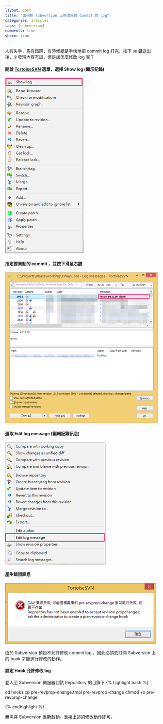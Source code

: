 ```yaml
---
layout: post
title: "如何在 Subversion 上修改已經 Commit 的 Log"
categories: articles 
tags: [subversion]
comments: true
share: true
---
```


人有失手，馬有錯蹄，有時候總是手快地把 commit log 打完，按下 ```OK``` 鍵送出後，才發現內容有誤，但是該怎麼修改 log 呢？

<!-- more -->

#### 開啟 [TortoiseSVN](http://tortoisesvn.net/) 選單，選擇 Show log (顯示記錄)

![Open TortoiseSVN](/images/2014-10-14/screenshot_12.png)

#### 指定要異動的 commit ，並按下滑鼠右鍵
![Select a commit](/images/2014-10-14/screenshot_13.png)

#### 選取 Edit log message (編輯記錄訊息)
![Edit log message](/images/2014-10-14/screenshot_14.png)

#### 產生錯誤訊息
![Edit log fail](/images/2014-10-14/screenshot_15.png)

由於 Subversion 預設不允許修改 commit log ，因此必須去打開 Subversion 上的 hook 才能進行修改的動作。

#### 設定 Hook 允許修改 log

登入至 Subversion 伺服器到該 Repository 的目錄下
{% highlight bash %}

  cd hooks
  cp pre-revprop-change.tmpl pre-revprop-change
  chmod +x pre-revprop-change

{% endhighlight %}

無需將 Subversion 重新啟動，重複上述的修改動作即可。
